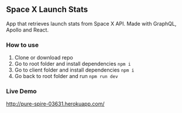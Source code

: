 ## Space X Launch Stats

App that retrieves launch stats from Space X API. Made with GraphQL, Apollo and React.

### How to use

1) Clone or download repo
2) Go to root folder and install dependencies `npm i`
3) Go to client folder and install dependencies `npm i`
4) Go back to root folder and run `npm run dev`

### Live Demo

http://pure-spire-03631.herokuapp.com/
